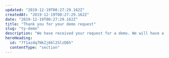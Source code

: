```yaml
---
updated: "2019-12-19T00:27:29.162Z"
createdAt: "2019-12-19T00:27:29.162Z"
date: "2019-12-19T00:27:29.162Z"
title: "Thank you for your demo request"
slug: "ty-demo"
description: "We have received your request for a demo. We will have a representative contact you shortly."
heroHeading:
  id: "7f1azdq7NkZj66l2SlzD6h"
  contentType: "section"
---
```


